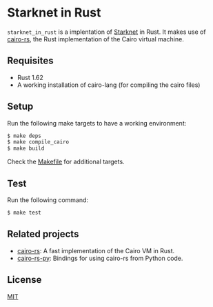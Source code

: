 # Starknet in Rust

`starknet_in_rust` is a implentation of [Starknet](https://github.com/starkware-libs/cairo-lang/tree/master/src/starkware/starknet) in Rust.
It makes use of [cairo-rs](https://github.com/lambdaclass/cairo-rs), the Rust implementation of the Cairo virtual machine.

## Requisites
- Rust 1.62
- A working installation of cairo-lang (for compiling the cairo files)

## Setup

Run the following make targets to have a working environment:
```bash
$ make deps
$ make compile_cairo
$ make build
```

Check the [Makefile](/Makefile) for additional targets.

## Test
Run the following command:
```bash
$ make test
```

## Related projects

- [cairo-rs](https://github.com/lambdaclass/cairo-rs): A fast implementation of the Cairo VM in Rust.
- [cairo-rs-py](https://github.com/lambdaclass/cairo-rs-py): Bindings for using cairo-rs from Python code.


## License

[MIT](/LICENSE)
